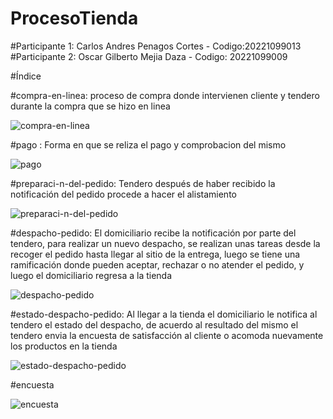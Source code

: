 # ProcesoTienda

#Participante 1: Carlos Andres Penagos Cortes - Codigo:20221099013 #Participante 2: Oscar Gilberto Mejia Daza - Codigo: 20221099009

#Índice

#compra-en-linea: proceso de compra donde intervienen cliente y tendero durante la compra que se hizo en linea 

![compra-en-linea](https://user-images.githubusercontent.com/112451362/189788394-8b9cc31f-26e1-4815-a4ae-95235489ef7a.png)


#pago : Forma en que se reliza el pago y comprobacion del mismo 

![pago](https://user-images.githubusercontent.com/112451362/189788477-cb495879-64f1-4eee-9158-35a31af2b7da.png)

#preparaci-n-del-pedido: Tendero después de haber recibido la notificación del pedido procede a hacer el alistamiento 

![preparaci-n-del-pedido](https://user-images.githubusercontent.com/112451362/189788724-93745d15-275a-4873-a58b-e339aa007679.png)

#despacho-pedido: El domiciliario recibe la notificación por parte del  tendero, para realizar un nuevo despacho, se realizan unas tareas desde la recoger el pedido hasta llegar al sitio de la entrega, luego se tiene una ramificación donde pueden aceptar, rechazar o no atender el pedido, y luego el domiciliario regresa a la tienda

![despacho-pedido](https://user-images.githubusercontent.com/112451362/189788802-108db9c5-726f-48f6-b622-8cec03efad15.png)


#estado-despacho-pedido: Al llegar a la tienda el domiciliario le notifica al tendero el estado del despacho, de acuerdo al resultado del mismo el tendero envia la encuesta de satisfacción al cliente o acomoda nuevamente los productos en la tienda

![estado-despacho-pedido](https://user-images.githubusercontent.com/112451362/189788828-c8e6a652-9c43-4497-8ca9-a3f40c41d4c6.png)

#encuesta

![encuesta](https://user-images.githubusercontent.com/112451362/189788811-1ca60500-76ee-44c7-aafa-c7ef523eb185.png)


